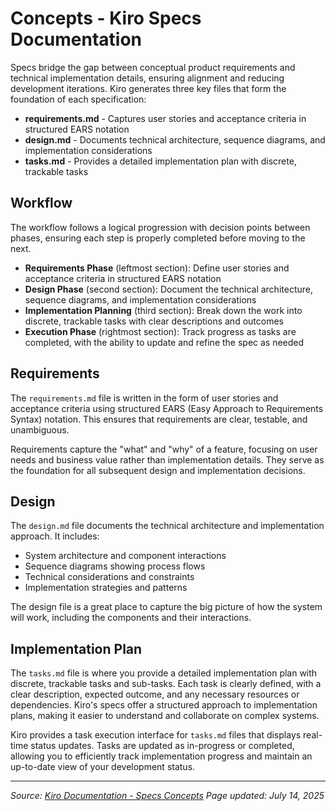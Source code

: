 # Concepts - Kiro Specs Documentation

Specs bridge the gap between conceptual product requirements and technical implementation details, ensuring alignment and reducing development iterations. Kiro generates three key files that form the foundation of each specification:

*   **requirements.md** - Captures user stories and acceptance criteria in structured EARS notation
*   **design.md** - Documents technical architecture, sequence diagrams, and implementation considerations
*   **tasks.md** - Provides a detailed implementation plan with discrete, trackable tasks

## Workflow

The workflow follows a logical progression with decision points between phases, ensuring each step is properly completed before moving to the next.

*   **Requirements Phase** (leftmost section): Define user stories and acceptance criteria in structured EARS notation
*   **Design Phase** (second section): Document the technical architecture, sequence diagrams, and implementation considerations
*   **Implementation Planning** (third section): Break down the work into discrete, trackable tasks with clear descriptions and outcomes
*   **Execution Phase** (rightmost section): Track progress as tasks are completed, with the ability to update and refine the spec as needed

## Requirements

The `requirements.md` file is written in the form of user stories and acceptance criteria using structured EARS (Easy Approach to Requirements Syntax) notation. This ensures that requirements are clear, testable, and unambiguous.

Requirements capture the "what" and "why" of a feature, focusing on user needs and business value rather than implementation details. They serve as the foundation for all subsequent design and implementation decisions.

## Design

The `design.md` file documents the technical architecture and implementation approach. It includes:

- System architecture and component interactions
- Sequence diagrams showing process flows
- Technical considerations and constraints
- Implementation strategies and patterns

The design file is a great place to capture the big picture of how the system will work, including the components and their interactions.

## Implementation Plan

The `tasks.md` file is where you provide a detailed implementation plan with discrete, trackable tasks and sub-tasks. Each task is clearly defined, with a clear description, expected outcome, and any necessary resources or dependencies. Kiro's specs offer a structured approach to implementation plans, making it easier to understand and collaborate on complex systems.

Kiro provides a task execution interface for `tasks.md` files that displays real-time status updates. Tasks are updated as in-progress or completed, allowing you to efficiently track implementation progress and maintain an up-to-date view of your development status.

---

*Source: [Kiro Documentation - Specs Concepts](https://kiro.dev/docs/specs/concepts/)*
*Page updated: July 14, 2025*
